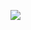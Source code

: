 ![](https://github.com/ysamano/TidyTuesday/blob/master/2020/week_19/periodic_table_animal_crossing.png)